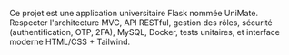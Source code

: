 <!-- Use this file to provide workspace-specific custom instructions to Copilot. For more details, visit https://code.visualstudio.com/docs/copilot/copilot-customization#_use-a-githubcopilotinstructionsmd-file -->

Ce projet est une application universitaire Flask nommée UniMate. Respecter l'architecture MVC, API RESTful, gestion des rôles, sécurité (authentification, OTP, 2FA), MySQL, Docker, tests unitaires, et interface moderne HTML/CSS + Tailwind.
